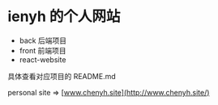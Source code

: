 # ienyh 的个人网站

- back 后端项目
- front 前端项目
- react-website 

具体查看对应项目的 README.md

personal site => [www.chenyh.site](http://www.chenyh.site/)